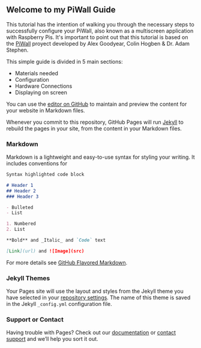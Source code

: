 ## Welcome to my PiWall Guide

This tutorial has the intention of walking you through the necessary steps to successfully configure your PiWall, also known as a multiscreen application with Raspberry Pis. It's important to point out that this tutorial is based on the [PiWall](https://piwall.co.uk/) proyect developed by Alex Goodyear, Colin Hogben & Dr. Adam Stephen.

This simple guide is divided in 5 main sections:
- Materials needed
- Configuration
- Hardware Connections
- Displaying on screen


You can use the [editor on GitHub](https://github.com/PauloHJ/piwall/edit/master/README.md) to maintain and preview the content for your website in Markdown files.

Whenever you commit to this repository, GitHub Pages will run [Jekyll](https://jekyllrb.com/) to rebuild the pages in your site, from the content in your Markdown files.

### Markdown

Markdown is a lightweight and easy-to-use syntax for styling your writing. It includes conventions for

```markdown
Syntax highlighted code block

# Header 1
## Header 2
### Header 3

- Bulleted
- List

1. Numbered
2. List

**Bold** and _Italic_ and `Code` text

[Link](url) and ![Image](src)
```

For more details see [GitHub Flavored Markdown](https://guides.github.com/features/mastering-markdown/).

### Jekyll Themes

Your Pages site will use the layout and styles from the Jekyll theme you have selected in your [repository settings](https://github.com/PauloHJ/piwall/settings). The name of this theme is saved in the Jekyll `_config.yml` configuration file.

### Support or Contact

Having trouble with Pages? Check out our [documentation](https://docs.github.com/categories/github-pages-basics/) or [contact support](https://github.com/contact) and we’ll help you sort it out.
